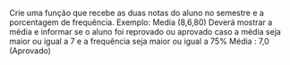 Crie uma função que recebe as duas notas do aluno no semestre e a porcentagem de
frequência.
Exemplo:
Media (8,6,80)
Deverá mostrar a média e informar se o aluno foi reprovado ou aprovado caso a média
seja maior ou igual a 7 e a frequência seja maior ou igual a 75%
Média : 7,0 (Aprovado)
